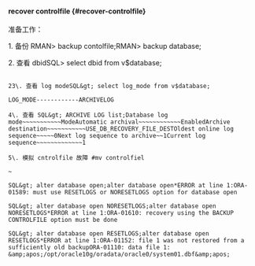 #### recover controlfile {#recover-controlfile}

准备工作：

1\. 备份 RMAN&gt; backup contolfile;RMAN&gt; backup database;

2\. 查看 dbidSQL&gt; select dbid from v$database;

~~~~~DBID----------

23\. 查看 log modeSQL&gt; select log_mode from v$database;

LOG_MODE------------ARCHIVELOG

4\. 查看 SQL&gt; ARCHIVE LOG list;Database log mode~~~~~~~~~~~ModeAutomatic archival~~~~~~~~~~~~EnabledArchive destination~~~~~~~~~~~USE_DB_RECOVERY_FILE_DESTOldest online log sequence~~~~~0Next log sequence to archive~~1Current log sequence~~~~~~~~~~~~~1

5\. 模拟 cntrolfile 故障 #mv controlfiel

~

SQL&gt; alter database open;alter database open*ERROR at line 1:ORA-01589: must use RESETLOGS or NORESETLOGS option for database open

SQL&gt; alter database open NORESETLOGS;alter database open NORESETLOGS*ERROR at line 1:ORA-01610: recovery using the BACKUP CONTROLFILE option must be done

SQL&gt; alter database open RESETLOGS;alter database open RESETLOGS*ERROR at line 1:ORA-01152: file 1 was not restored from a sufficiently old backupORA-01110: data file 1: &amp;apos;/opt/oracle10g/oradata/oracle0/system01.dbf&amp;apos;